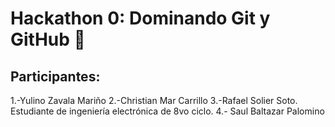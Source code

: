 # Hackathon 0: Dominando Git y GitHub 🚀

## Participantes:

1.-Yulino Zavala Mariño
2.-Christian Mar Carrillo
3.-Rafael Solier Soto. Estudiante de ingeniería electrónica de 8vo ciclo.
4.- Saul Baltazar Palomino 
